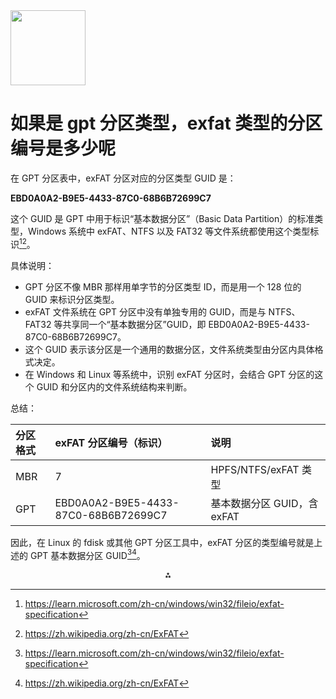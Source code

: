 <img src="https://r2cdn.perplexity.ai/pplx-full-logo-primary-dark%402x.png" class="logo" width="120"/>

# 如果是 gpt 分区类型，exfat 类型的分区编号是多少呢

在 GPT 分区表中，exFAT 分区对应的分区类型 GUID 是：

**EBD0A0A2-B9E5-4433-87C0-68B6B72699C7**

这个 GUID 是 GPT 中用于标识“基本数据分区”（Basic Data Partition）的标准类型，Windows 系统中 exFAT、NTFS 以及 FAT32 等文件系统都使用这个类型标识[^3][^6]。

具体说明：

- GPT 分区不像 MBR 那样用单字节的分区类型 ID，而是用一个 128 位的 GUID 来标识分区类型。
- exFAT 文件系统在 GPT 分区中没有单独专用的 GUID，而是与 NTFS、FAT32 等共享同一个“基本数据分区”GUID，即 EBD0A0A2-B9E5-4433-87C0-68B6B72699C7。
- 这个 GUID 表示该分区是一个通用的数据分区，文件系统类型由分区内具体格式决定。
- 在 Windows 和 Linux 等系统中，识别 exFAT 分区时，会结合 GPT 分区的这个 GUID 和分区内的文件系统结构来判断。

总结：


| 分区格式 | exFAT 分区编号（标识） | 说明 |
| :-- | :-- | :-- |
| MBR | 7 | HPFS/NTFS/exFAT 类型 |
| GPT | EBD0A0A2-B9E5-4433-87C0-68B6B72699C7 | 基本数据分区 GUID，含 exFAT |

因此，在 Linux 的 fdisk 或其他 GPT 分区工具中，exFAT 分区的类型编号就是上述的 GPT 基本数据分区 GUID[^3][^6]。

<div style="text-align: center">⁂</div>

[^1]: https://blog.csdn.net/q1w21_2/article/details/79248095

[^2]: https://www.cnblogs.com/liwen01/p/18214817

[^3]: https://learn.microsoft.com/zh-cn/windows/win32/fileio/exfat-specification

[^4]: https://www.ruanyifeng.com/blog/2018/10/exfat.html

[^5]: http://www.360doc.com/content/22/1122/17/277688_1057091743.shtml

[^6]: https://zh.wikipedia.org/zh-cn/ExFAT

[^7]: https://zh.opensuse.org/SDB:分区

[^8]: https://blog.csdn.net/choumin/article/details/110862544

[^9]: https://zh.wikipedia.org/zh-cn/分区类型

[^10]: https://www.jinbuguo.com/storage/gpt.html

